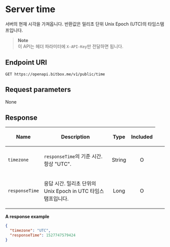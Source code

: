 # Server time

서버의 현재 시각을 가져옵니다. 반환값은 밀리초 단위 Unix Epoch (UTC)의 타임스탬프입니다.<br/>

> **Note**<br/>
> 이 API는 헤더 파라미터에 `X-API-Key`만 전달하면 됩니다.

## Endpoint URI

    GET https://openapi.bitbox.me/v1/public/time

## Request parameters

None

## Response

<table>

<colgroup>

<col style="width: 12%">

<col style="width: 56%">

<col style="width: 12%">

<col style="width: 10%">

<col style="width: 10%">

</colgroup>

<thead>

<tr class="header">

<th>

<strong>Name</strong>

</th>

<th>

<strong>Description</strong>

</th>

<th style="text-align: center;">

<strong>Type</strong>

</th>

<th style="text-align: center;">

<strong>Included</strong>

</th>

</tr>

</thead>

<tbody>

<tr>

<td>

`timezone`

</td>

<td>

`responseTime`의 기준 시간. 항상 "UTC".

</td>

<td style="text-align: center;">

String

</td>

<td style="text-align: center;">

O

</td>

</tr>

<tr>

<td>

`responseTime`

</td>

<td>

응답 시간. 밀리초 단위의 Unix Epoch in UTC 타임스탬프입니다.

</td>

<td style="text-align: center;">

Long

</td>

<td style="text-align: center;">

O

</td>

</tr>

</tbody>

</table>

**A response example**

``` json
{
  "timezone": "UTC",
  "responseTime": 1527747579424
}
```

<p/>
